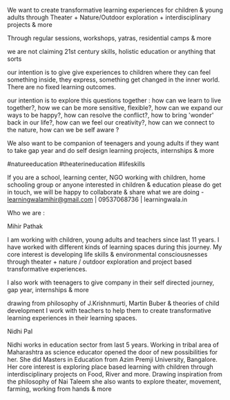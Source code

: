
We want to create transformative learning experiences for children & young adults through 
Theater + Nature/Outdoor exploration + interdisciplinary projects & more

Through regular sessions, workshops, yatras, residential camps & more 

we are not claiming 21st century skills, holistic education or anything that sorts

our intention is to give give experiences to children where they can feel something inside, they express, something get changed in the inner world. There are no fixed learning outcomes. 

our intention is to explore this questions together : how can we learn to live together?, how we can be more sensitive, flexible?, how can we expand our ways to be happy?, how can resolve the conflict?, how to bring 'wonder' back in our life?, how can we feel our creativity?, how can we connect to the nature, how can we be self aware ?

We also want to be companion of teenagers and young adults if they want to take gap year and do self design learning projects, internships & more 

#natureeducation #theaterineducation #lifeskills 


If you are a school, learning center, NGO working with children, home schooling group or anyone interested in children & education 
please do get in touch, we will be happy to collaborate & share what we are doing - learningwalamihir@gmail.com | 09537068736 | learningwala.in

Who we are :

Mihir Pathak 

I am working with children, young adults and teachers since last 11 years. I have worked with different kinds of learning spaces during this journey. My core interest is developing life skills & environmental consciousnesses through theater + nature / outdoor exploration and project based transformative experiences.

I also work with teenagers to give company in their self directed journey, gap year, internships & more

drawing from philosophy of J.Krishnmurti, Martin Buber & theories of child development I work with teachers to help them to create transformative learning experiences in their learning spaces. 

Nidhi Pal

Nidhi works in education sector from last 5 years. Working in tribal area of Maharashtra as science educator opened the door of new possibilities for her. She did Masters in Education from Azim Premji University, Bangalore. Her core interest is exploring place based learning with children through interdisciplinary projects on Food, River and more. Drawing inspiration from the philosophy of Nai Taleem she also wants to explore theater, movement, farming, working from hands & more